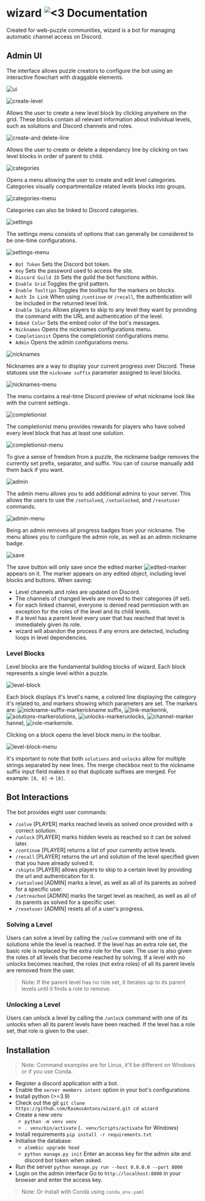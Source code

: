 # wizard ![<3](https://cdn.discordapp.com/attachments/607727243346837525/937686164104691743/wizard.png) Documentation
Created for web-puzzle communities, wizard is a bot for managing automatic channel access on Discord.

## Admin UI
The interface allows puzzle creators to configure the bot using an interactive flowchart with draggable elements.

![ui](https://cdn.discordapp.com/attachments/819395604152844368/957054138393452614/unknown.png)

![create-level](https://cdn.discordapp.com/attachments/513014307978739714/937692245992280074/unknown.png)

Allows the user to create a new level block by clicking anywhere on the grid.
These blocks contain all relevant information about individual levels, such as solutions and Discord channels and roles.

![create-and delete-line](https://cdn.discordapp.com/attachments/513014307978739714/937692958159949844/unknown.png)

Allows the user to create or delete a dependancy line by clicking on two level blocks in order of parent to child.

![categories](https://cdn.discordapp.com/attachments/513014307978739714/937695801537363978/unknown.png)

Opens a menu allowing the user to create and edit level categories. Categories visually compartmentalize related levels blocks into groups.

![categories-menu](https://cdn.discordapp.com/attachments/513014307978739714/937715012011720744/unknown.png)

Categories can also be linked to Discord categories.

![settings](https://cdn.discordapp.com/attachments/513014307978739714/937698230278447124/unknown.png)

The settings menu consists of options that can generally be considered to be one-time configurations.

![settings-menu](https://cdn.discordapp.com/attachments/543661397242937355/958319135958372442/unknown.png)

- `Bot Token` Sets the Discord bot token.
- `Key` Sets the password used to access the site.
- `Discord Guild ID` Sets the guild the bot functions within.
- `Enable Grid` Toggles the grid pattern.
- `Enable Tooltips` Toggles the tooltips for the markers on blocks.
- `Auth In Link` When using `/continue` or `/recall`, the authentication will be included in the returned level link.
- `Enable Skipto` Allows players to skip to any level they want by providing the command with the URL and authentication of the level.
- `Embed Color` Sets the embed color of the bot's messages.
- `Nicknames` Opens the nicknames configurations menu.
- `Completionist` Opens the completionist configurations menu.
- `Admin` Opens the admin configurations menu.

![nicknames](https://cdn.discordapp.com/attachments/513014307978739714/937701310785024000/unknown.png)

Nicknames are a way to display your current progress over Discord. These statuses use the `nickname suffix` parameter assigned to level blocks.

![nicknames-menu](https://cdn.discordapp.com/attachments/513014307978739714/937701375054323772/unknown.png)

The menu contains a real-time Discord preview of what nickname look like with the current settings.

![completionist](https://cdn.discordapp.com/attachments/513014307978739714/940290959948795954/unknown.png)

The completionist menu provides rewards for players who have solved every level block that has at least one solution.

![completionist-menu](https://cdn.discordapp.com/attachments/513014307978739714/940291495582375936/unknown.png)

To give a sense of freedom from a puzzle, the nickname badge removes the currently set prefix, separator, and suffix. You can of course manually add them back if you want.

![admin](https://cdn.discordapp.com/attachments/513014307978739714/957048423339659314/unknown.png)

The admin menu allows you to add additional admins to your server. This allows the users to use the `/setsolved`, `/setunlocked`, and `/resetuser` commands. 

![admin-menu](https://cdn.discordapp.com/attachments/513014307978739714/957049978239479818/unknown.png)

Being an admin removes all progress badges from your nickname. The menu allows you to configure the admin role, as well as an admin nickname badge.

![save](https://cdn.discordapp.com/attachments/513014307978739714/937702495873036328/unknown.png)

The save button will only save once the edited marker ![edited-marker](https://cdn.discordapp.com/attachments/513014307978739714/937702781387673620/edited.png) appears on it.
The marker appears on any edited object, including level blocks and buttons.
When saving:
- Level channels and roles are updated on Discord.
- The channels of changed levels are moved to their categories (if set).
- For each linked channel, everyone is denied read permission with an exception for the roles of the level and its child levels.
- If a level has a parent level every user that has reached that level is immediately given its role.
- wizard will abandon the process if any errors are detected, including loops in level dependencies.

### Level Blocks
Level blocks are the fundamental building blocks of wizard. Each block represents a single level within a puzzle.

![level-block](https://cdn.discordapp.com/attachments/513014307978739714/957050680399515688/unknown.png)

Each block displays it's level's name, a colored line displaying the category it's related to, and markers showing which parameters are set.
The markers are: ![nickname-suffix-marker](https://cdn.discordapp.com/attachments/513014307978739714/937707398381068348/unknown.png)ickname suffix,
![link-marker](https://cdn.discordapp.com/attachments/513014307978739714/957046390486360064/unknown.png)ink,
![solutions-marker](https://cdn.discordapp.com/attachments/513014307978739714/957046606228758588/unknown.png)olutions,
![unlocks-marker](https://cdn.discordapp.com/attachments/513014307978739714/957046606442688622/unknown.png)unlocks,
![channel-marker](https://cdn.discordapp.com/attachments/513014307978739714/957046606711095326/unknown.png)hannel,
![role-marker](https://cdn.discordapp.com/attachments/513014307978739714/957046606925017189/unknown.png)role.

Clicking on a block opens the level block menu in the toolbar.

![level-block-menu](https://cdn.discordapp.com/attachments/513014307978739714/957055187820904488/unknown.png)

It's important to note that both `solutions` and `unlocks` allow for multiple strings separated by new lines.
The merge checkbox next to the nickname suffix input field makes it so that duplicate suffixes are merged. For example: `[8, 8]` -> `[8]`.

## Bot Interactions
The bot provides eight user commands:
- `/solve` [PLAYER] marks reached levels as solved once provided with a correct solution.
- `/unlock` [PLAYER] marks hidden levels as reached so it can be solved later.
- `/continue` [PLAYER] returns a list of your currently active levels.
- `/recall` [PLAYER] returns the url and solution of the level specified given that you have already solved it.
- `/skipto` [PLAYER] allows players to skip to a certain level by providing the url and authentication for it.
- `/setsolved` [ADMIN] marks a level, as well as all of its parents as solved for a specific user.
- `/setreached` [ADMIN] marks the target level as reached, as well as all of its parents as solved for a specific user.
- `/resetuser` [ADMIN] resets all of a user's progress.

### Solving a Level
Users can solve a level by calling the `/solve` command with one of its solutions while the level is reached. If the level has an extra role set, the basic role is replaced by the extra role for the user. The user is also given the roles of all levels that become reached by solving. If a level with no unlocks becomes reached, the roles (not extra roles) of all its parent levels are removed from the user.
> Note: If the parent level has no role set, it iterates up to its parent levels until it finds a role to remove.

### Unlocking a Level
Users can unlock a level by calling the `/unlock` command with one of its unlocks when all its parent levels have been reached. If the level has a role set, that role is given to the user.

## Installation
> Note: Command examples are for Linux, it'll be different on Windows or if you use Conda.
- Register a discord application with a bot.
- Enable the `server members intent` option in your bot's configurations
- Install python (>=3.9)
- Check out the git `git clone https://github.com/RasmusAntons/wizard.git cd wizard`
- Create a new venv
  - `python -m venv venv`
  - `. venv/bin/activate` (`. venv/Scripts/activate` for Windows)
- Install requirements `pip install -r requirements.txt`
- Initialise the database:
  - `alembic upgrade head`
  - `python manage.py init` Enter an access key for the admin site and discord bot token when asked.
- Run the server `python manage.py run --host 0.0.0.0 --port 8000`
- Login on the admin interface Go to `http://localhost:8000` in your browser and enter the access key.
> Note: Or install with Conda using `conda_env.yaml`
